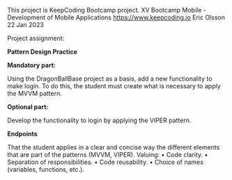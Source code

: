 This project is KeepCoding Bootcamp project.
XV Bootcamp Mobile - Development of Mobile Applications
https://www.keepcoding.io
Eric Olsson
22 Jan 2023

Project assignment: 

**Pattern Design Practice**

**Mandatory part:**

Using the DragonBallBase project as a basis, add a new functionality to make login. To do this, the student must create what is necessary to apply the MVVM pattern.

**Optional part:**

Develop the functionality to login by applying the VIPER pattern.

**Endpoints**

That the student applies in a clear and concise way the different elements that are part of the patterns (MVVM, VIPER). Valuing:
• Code clarity.
• Separation of responsibilities.
• Code reusability.
• Choice of names (variables, functions, etc.).